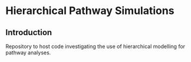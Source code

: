 # Hierarchical Pathway Simulations

## Introduction

Repository to host code investigating the use of hierarchical modelling for pathway analyses.


